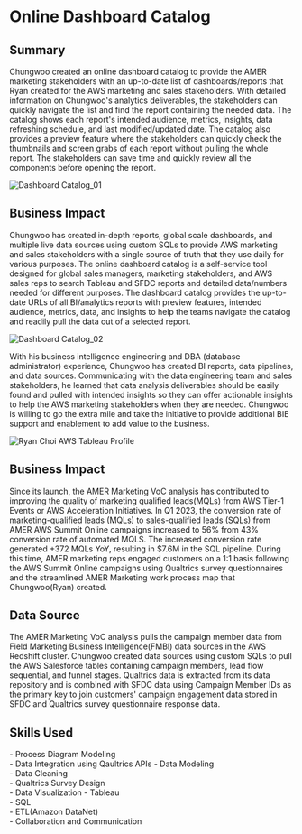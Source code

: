 <!-- Title -->
<h1 align="left">Online Dashboard Catalog </h1>


<h2 align="left">Summary </h2>

Chungwoo created an online dashboard catalog to provide the AMER marketing stakeholders with an up-to-date list of dashboards/reports that Ryan created for the AWS marketing and sales stakeholders. With detailed information on Chungwoo's analytics deliverables, the stakeholders can quickly navigate the list and find the report containing the needed data. The catalog shows each report's intended audience, metrics, insights, data refreshing schedule, and last modified/updated date. The catalog also provides a preview feature where the stakeholders can quickly check the thumbnails and screen grabs of each report without pulling the whole report. The stakeholders can save time and quickly review all the components before opening the report. 

![Dashboard Catalog_01](https://github.com/ryavse11/ryan_choi_portfolio/assets/151677676/adf7d711-6a2c-4e59-9eb1-769910de2dfd)


<h2 align="left">Business Impact </h2>

Chungwoo has created in-depth reports, global scale dashboards, and multiple live data sources using custom SQLs to provide AWS marketing and sales stakeholders with a single source of truth that they use daily for various purposes. The online dashboard catalog is a self-service tool designed for global sales managers, marketing stakeholders, and AWS sales reps to search Tableau and SFDC reports and detailed data/numbers needed for different purposes. The dashboard catalog provides the up-to-date URLs of all BI/analytics reports with preview features, intended audience, metrics, data, and insights to help the teams navigate the catalog and readily pull the data out of a selected report. 

![Dashboard Catalog_02](https://github.com/ryavse11/ryan_choi_portfolio/assets/151677676/c73d4b82-46da-429c-a255-d1f7a6514d91)

With his business intelligence engineering and DBA (database administrator) experience, Chungwoo has created BI reports, data pipelines, and data sources. Communicating with the data engineering team and sales stakeholders, he learned that data analysis deliverables should be easily found and pulled with intended insights so they can offer actionable insights to help the AWS marketing stakeholders when they are needed. Chungwoo is willing to go the extra mile and take the initiative to provide additional BIE support and enablement to add value to the business. 

![Ryan Choi AWS Tableau Profile](https://github.com/ryavse11/ryan_choi_portfolio/assets/151677676/3178ffe0-b1ed-41e3-bcd4-13b0e912fb77)



<h2 align="left">Business Impact </h2>

Since its launch, the AMER Marketing VoC analysis has contributed to improving the quality of marketing qualified leads(MQLs) from AWS Tier-1 Events or AWS Acceleration Initiatives. In Q1 2023, the conversion rate of marketing-qualified leads (MQLs) to sales-qualified leads (SQLs) from AMER AWS Summit Online campaigns increased to 56% from 43% conversion rate of automated MQLS. The increased conversion rate generated +372 MQLs YoY, resulting in $7.6M in the SQL pipeline. During this time, AMER marketing reps engaged customers on a 1:1 basis following the AWS Summit Online campaigns using Qualtrics survey questionnaires and the streamlined AMER Marketing work process map that Chungwoo(Ryan) created. 

<h2 align="left">Data Source </h2>

The AMER Marketing VoC analysis pulls the campaign member data from Field Marketing Business Intelligence(FMBI) data sources in the AWS Redshift cluster. Chungwoo created data sources using custom SQLs to pull the AWS Salesforce tables containing campaign members, lead flow sequential, and funnel stages. Qualtrics data is extracted from its data repository and is combined with SFDC data using Campaign Member IDs as the primary key to join customers' campaign engagement data stored in SFDC and Qualtrics survey questionnaire response data. 


<h2 align="left">Skills Used </h2>
- Process Diagram Modeling <br>
- Data Integration using Qaultrics APIs
- Data Modeling  <br>
- Data Cleaning <br>
- Qualtrics Survey Design <br>
- Data Visualization - Tableau <br>
- SQL <br>
- ETL(Amazon DataNet)<br>
- Collaboration and Communication


